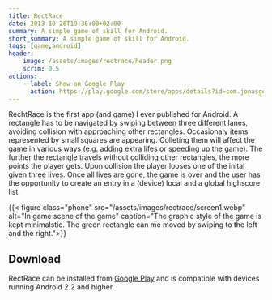 ```yaml
---
title: RectRace
date: 2013-10-26T19:36:00+02:00
summary: A simple game of skill for Android.
short_summary: A simple game of skill for Android.
tags: [game,android]
header:
    image: /assets/images/rectrace/header.png
    scrim: 0.5
actions:
    - label: Show on Google Play
      action: https://play.google.com/store/apps/details?id=com.jonasgerdes.rectrace
---
```


RechtRace is the first app (and game) I ever published for Android. A rectangle has to be navigated by swiping between three different lanes, avoiding collision with approaching other rectangles. Occasionaly items represented by small squares are appearing. Colleting them will affect the game in various ways (e.g. adding extra lifes or speeding up the game). The further the rectangle travels without colliding other rectangles, the more points the player gets. Upon collision the player looses one of the inital given three lives. Once all lives are gone, the game is over and the user has the opportunity to create an entry in a (device) local and a global highscore list.

{{< figure class="phone" src="/assets/images/rectrace/screen1.webp" alt="In game scene of the game" caption="The graphic style of the game is kept minimalstic. The green rectangle can me moved by swiping to the left and the right.">}}

## Download
RectRace can be installed from [Google Play](https://play.google.com/store/apps/details?id=com.jonasgerdes.rectrace) and is compatible with devices running Android 2.2 and higher.

